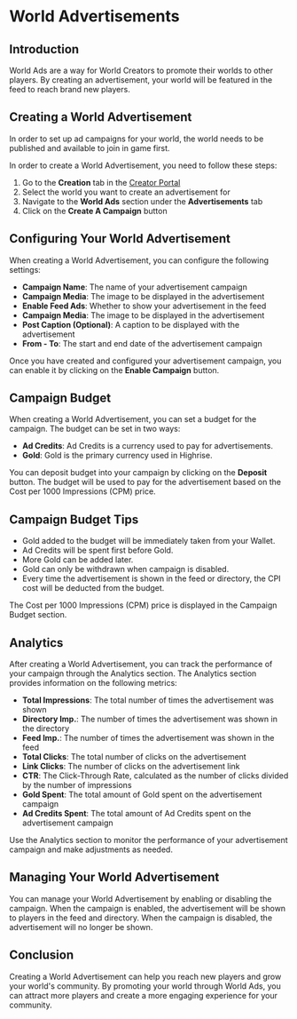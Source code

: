 # World Advertisements

## Introduction

World Ads are a way for World Creators to promote their worlds to other players. By creating an advertisement, your world will be featured in the feed to reach brand new players.

## Creating a World Advertisement

<Note type="warning">
In order to set up ad campaigns for your world, the world needs to be published and available to join in game first.
</Note>

In order to create a World Advertisement, you need to follow these steps:

1. Go to the **Creation** tab in the [Creator Portal](https://create.highrise.game/)
2. Select the world you want to create an advertisement for
3. Navigate to the **World Ads** section under the **Advertisements** tab
4. Click on the **Create A Campaign** button

## Configuring Your World Advertisement

When creating a World Advertisement, you can configure the following settings:

- **Campaign Name**: The name of your advertisement campaign
- **Campaign Media**: The image to be displayed in the advertisement
- **Enable Feed Ads**: Whether to show your advertisement in the feed
- **Campaign Media**: The image to be displayed in the advertisement
- **Post Caption (Optional)**: A caption to be displayed with the advertisement
- **From - To**: The start and end date of the advertisement campaign

Once you have created and configured your advertisement campaign, you can enable it by clicking on the **Enable Campaign** button.

## Campaign Budget

When creating a World Advertisement, you can set a budget for the campaign. The budget can be set in two ways:

- **Ad Credits**: Ad Credits is a currency used to pay for advertisements.
- **Gold**: Gold is the primary currency used in Highrise.

You can deposit budget into your campaign by clicking on the **Deposit** button. The budget will be used to pay for the advertisement based on the Cost per 1000 Impressions (CPM) price.

## Campaign Budget Tips

- Gold added to the budget will be immediately taken from your Wallet.
- Ad Credits will be spent first before Gold.
- More Gold can be added later.
- Gold can only be withdrawn when campaign is disabled.
- Every time the advertisement is shown in the feed or directory, the CPI cost will be deducted from the budget.

<Note type="info">
The Cost per 1000 Impressions (CPM) price is displayed in the Campaign Budget section.
</Note>

## Analytics

After creating a World Advertisement, you can track the performance of your campaign through the Analytics section. The Analytics section provides information on the following metrics:

- **Total Impressions**: The total number of times the advertisement was shown
- **Directory Imp.**: The number of times the advertisement was shown in the directory
- **Feed Imp.**: The number of times the advertisement was shown in the feed
- **Total Clicks**: The total number of clicks on the advertisement
- **Link Clicks**: The number of clicks on the advertisement link
- **CTR**: The Click-Through Rate, calculated as the number of clicks divided by the number of impressions
- **Gold Spent**: The total amount of Gold spent on the advertisement campaign
- **Ad Credits Spent**: The total amount of Ad Credits spent on the advertisement campaign

Use the Analytics section to monitor the performance of your advertisement campaign and make adjustments as needed.

## Managing Your World Advertisement

You can manage your World Advertisement by enabling or disabling the campaign. When the campaign is enabled, the advertisement will be shown to players in the feed and directory. When the campaign is disabled, the advertisement will no longer be shown.

## Conclusion

Creating a World Advertisement can help you reach new players and grow your world's community. By promoting your world through World Ads, you can attract more players and create a more engaging experience for your community.